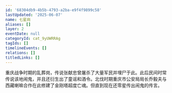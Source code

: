 ```yaml
---
id: '68304db9-4b5b-4793-a2ba-e9f4f9899c58'
lastUpdated: '2025-06-07'
name: 七星岗
aliases: []
layer: 2
eventDate: null
categoryId: cat_9yUWRRAg
tagIds: []
timelineEvents: []
relations: []
titledLinks: []
---
```

重庆战争时期的乱葬岗，传说张献忠曾屠杀了大量军民并埋尸于此。此后民间时常传说该地闹鬼，并且还衍生出了童谣和酒令。北伐时期重庆市公安局局长乔毅夫与西藏喇嘛合作在此修建了金刚塔超度亡魂。但直到现在还零星传出闹鬼的传言。

